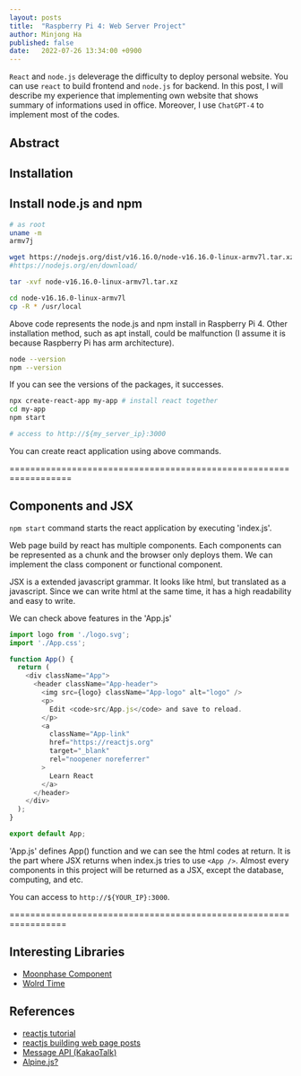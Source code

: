 ```yaml
---
layout: posts
title:  "Raspberry Pi 4: Web Server Project"
author: Minjong Ha
published: false
date:   2022-07-26 13:34:00 +0900
---
```


`React` and `node.js` deleverage the difficulty to deploy personal website.
You can use `react` to build frontend and `node.js` for backend.
In this post, I will describe my experience that implementing own website that shows summary of informations used in office.
Moreover, I use `ChatGPT-4` to implement most of the codes.

## Abstract

## Installation

## Install node.js and npm

```bash
# as root
uname -m
armv7j

wget https://nodejs.org/dist/v16.16.0/node-v16.16.0-linux-armv7l.tar.xz
#https://nodejs.org/en/download/

tar -xvf node-v16.16.0-linux-armv7l.tar.xz

cd node-v16.16.0-linux-armv7l
cp -R * /usr/local
```

Above code represents the node.js and npm install in Raspberry Pi 4.
Other installation method, such as apt install, could be malfunction (I assume it is because Raspberry Pi has arm architecture).

```bash
node --version
npm --version
```

If you can see the versions of the packages, it successes.

```bash
npx create-react-app my-app # install react together
cd my-app
npm start

# access to http://${my_server_ip}:3000
```

You can create react application using above commands.

==================================================================

## Components and JSX

`npm start` command starts the react application by executing 'index.js'.

Web page build by react has multiple components.
Each components can be represented as a chunk and the browser only deploys them.
We can implement the class component or functional component.

JSX is a extended javascript grammar.
It looks like html, but translated as a javascript.
Since we can write html at the same time, it has a high readability and easy to write.

We can check above features in the 'App.js'

```javascript
import logo from './logo.svg';
import './App.css';

function App() {
  return (
    <div className="App">
      <header className="App-header">
        <img src={logo} className="App-logo" alt="logo" />
        <p>
          Edit <code>src/App.js</code> and save to reload.
        </p>
        <a
          className="App-link"
          href="https://reactjs.org"
          target="_blank"
          rel="noopener noreferrer"
        >
          Learn React
        </a>
      </header>
    </div>
  );
}

export default App;
```

'App.js' defines App() function and we can see the html codes at return.
It is the part where JSX returns when index.js tries to use `<App />`.
Almost every components in this project will be returned as a JSX, except the database, computing, and etc.

You can access to `http://${YOUR_IP}:3000`.

=================================================================

## Interesting Libraries

* [Moonphase Component](https://github.com/nikolas/react-moonphase)
* [Wolrd Time](https://github.com/prabhuignoto/react-worldtime)

## References

* [reactjs tutorial](https://ko.reactjs.org/tutorial/tutorial.html)
* [reactjs building web page posts](https://leftday.tistory.com/category/%EA%B0%9C%EB%B0%9C/react%20%ED%99%88%ED%8E%98%EC%9D%B4%EC%A7%80%20%EB%A7%8C%EB%93%A4%EA%B8%B0)
* [Message API (KakaoTalk)](https://velog.io/@da__hey/React-React-Typescript%EB%A5%BC-%ED%86%B5%ED%95%B4-%EC%B9%B4%EC%B9%B4%EC%98%A4%ED%86%A1-%EB%A9%94%EC%8B%9C%EC%A7%80-%ED%94%8C%EB%9E%AB%ED%8F%BC-API-%EC%9D%B4%EC%9A%A9%ED%95%B4%EB%B3%B4%EA%B8%B0)
* [Alpine.js?](https://alpinejs.dev/)
